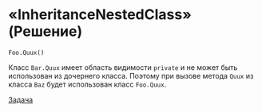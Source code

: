 # «InheritanceNestedClass» (Решение)

```
Foo.Quux()
```

Класс `Bar.Quux` имеет область видимости `private` и не может быть использован из дочернего класса. Поэтому при вызове метода `Quux` из класса `Baz` будет использован класс `Foo.Quux`.

[Задача](./InheritanceNestedClass-P.md)